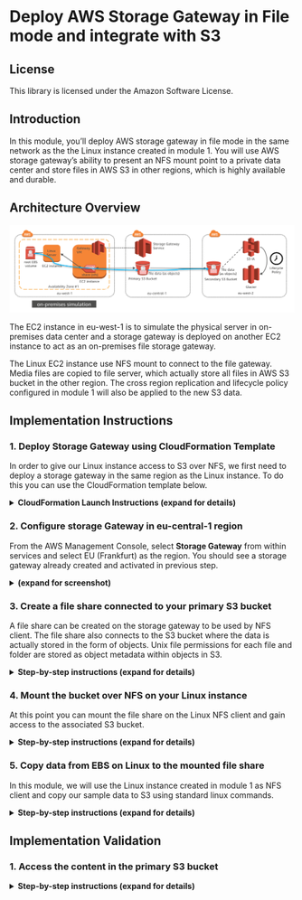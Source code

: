 # Deploy AWS Storage Gateway in File mode and integrate with S3

## License

This library is licensed under the Amazon Software License.

## Introduction

In this module, you’ll deploy AWS storage gateway in file mode in the same network as the the Linux instance created in module 1.  You will use AWS storage gateway’s ability to present an NFS mount point to a private data center and store files in AWS S3 in other regions, which is highly available and durable.

## Architecture Overview

![scenario 2 diagram 3](../../images/scenario-2-diagram-3.png)

The EC2 instance in eu-west-1 is to simulate the physical server in on-premises data center and a storage gateway is deployed on another EC2 instance to act as an on-premises file storage gateway. 

The Linux EC2 instance use NFS mount to connect to the file gateway.  Media files are copied to file server, which actually store all files in AWS S3 bucket in the other region. The cross region replication and lifecycle policy configured in module 1 will also be applied to the new S3 data.

## Implementation Instructions

### 1. Deploy Storage Gateway using CloudFormation Template

In order to give our Linux instance access to S3 over NFS, we first need to deploy a storage gateway in the same region as the Linux instance. To do this you can use the CloudFormation template below.

<details>
<summary><strong>CloudFormation Launch Instructions (expand for details)</strong></summary><p>

1.	Right click the **Launch Stack** link below and "open in new tab"

Region| Launch
------|-----
EU (Ireland) | [![Launch Module 1 in eu-west-1](http://docs.aws.amazon.com/AWSCloudFormation/latest/UserGuide/images/cloudformation-launch-stack-button.png)](https://console.aws.amazon.com/cloudformation/home?region=eu-west-1#/stacks/new?stackName=storage-workshop-2b&templateURL=https://s3-us-west-2.amazonaws.com/hybrid-storage-workshop/scenario2-step2-migrate-FGW1-(eu-west-1).json)

2.  Click **Next** on the Select Template page.
3.	Select the VPC and subnet where the Linux instance was created in module 1
4.	Select the security group that start with "storage-workshop-2a-linux1SecurityGroup" (This will allow the Linux instance network access to the storage gateway instance)
5.	Click **Next**.

![scenario-2-module-2-Picture1](../../images/scenario-2-module-2-Picture1.png)

6.	Click **Next** Again. (skipping IAM advanced section)
7.	On the Review page, check the box to acknowledge that CloudFormation will create IAM resources and click **Create**. 

Once the CloudFormation stack shows a status of CREATE_COMPLETE, you are ready to move on to the next step2

Note: it may take some time for the gateway to activate. You can see the activation status of the gateway in the Name of the EC2 instance in eu-west-1

</p></details>

### 2. Configure storage Gateway in eu-central-1 region

From the AWS Management Console, select **Storage Gateway** from within services and select EU (Frankfurt) as the region.  You should see a storage gateway already created and activated in previous step.

<details>
<summary><strong>(expand for screenshot)</strong></summary><p>

![scenario-2-module-2-Picture2](../../images/scenario-2-module-2-Picture2.png)
</p></details>

### 3. Create a file share connected to your primary S3 bucket 

A file share can be created on the storage gateway to be used by NFS client. The file share also connects to the S3 bucket where the data is actually stored in the form of objects. Unix file permissions for each file and folder are stored as object metadata within objects in S3.

<details>
<summary><strong>Step-by-step instructions (expand for details)</strong></summary><p>

1.	Select the gateway named "Hybrid-Workshop-File-Gateway-Server-1..." then click **Create file share**.
2.	In the Create file share wizard, select the storage gateway that is created, input the name of the first S3 bucket we created in first module, and select Create a new IAM role. Then click **Next**.

![scenario-2-module-2-Picture3](../../images/scenario-2-module-2-Picture3.png)

3.	Choose Next to review configuration settings. (Note: Leaving the defaults in this lab scenario is fine however, in real deployments consider limiting access by IP.)

![scenario-2-module-2-Picture4](../../images/scenario-2-module-2-Picture4.png)

4.	Review your file share configuration settings, and then click **Create file share**. After your file share is created, you can select the share see your file share settings in the file share Details pane at the bottom of the console.
</p></details>

### 4. Mount the bucket over NFS on your Linux instance

At this point you can mount the file share on the Linux NFS client and gain access to the associated S3 bucket.

<details>
<summary><strong>Step-by-step instructions (expand for details)</strong></summary><p> 

1.	SSH into the Linux Instance created in module 1
2.	Create the directory that will contain the NSF shared files

`sudo mkdir -p /mnt/nfs/s3`

3.	Mount your file share, the mount command can be found from 

`# sudo mount -t nfs -o nolock [Your gateway VM IP address]:/[mount path on your client] [MountPath]`

For Example:
`sudo mount -t nfs -o nolock 172.31.10.98:/my-storage-workshop-bucket1 /mnt/nfs/s3`

4.	Check the directory has been mounted using df or mount command

	```df –h
  mount
  ```

Example output:

```[ec2-user@ip-172-31-11-236 data]$ df -h
Filesystem                                 Size  Used Avail Use% Mounted on
devtmpfs                                   488M   60K  488M   1% /dev
tmpfs                                      497M     0  497M   0% /dev/shm
/dev/xvda1                                 7.8G  1.1G  6.7G  14% /
172.31.10.98:/my-storage-workshop-bucket1  8.0E     0  8.0E   0% /mnt/nfs/s3
```

</p></details>

### 5. Copy data from EBS on Linux to the mounted file share
In this module, we will use the Linux instance created in module 1 as NFS client and copy our sample data to S3 using standard linux commands.

<details>
<summary><strong>Step-by-step instructions (expand for details)</strong></summary><p> 

1. In Linux test instance, copy media file to file gateway

`cd /media/data/`

`cp *.jpg /mnt/nfs/s3/`
</p></details>


## Implementation Validation
### 1.	Access the content in the primary S3 bucket

<details>
<summary><strong>Step-by-step instructions (expand for details)</strong></summary><p> 

1. On the Amazon S3 management console, navigate to your primary bucket and check to see that the 200 images files are stored as objects within.

![scenario-2-module-2-Picture4](../../images/scenario-2-module-2-Picture5.png)
</p></details>
